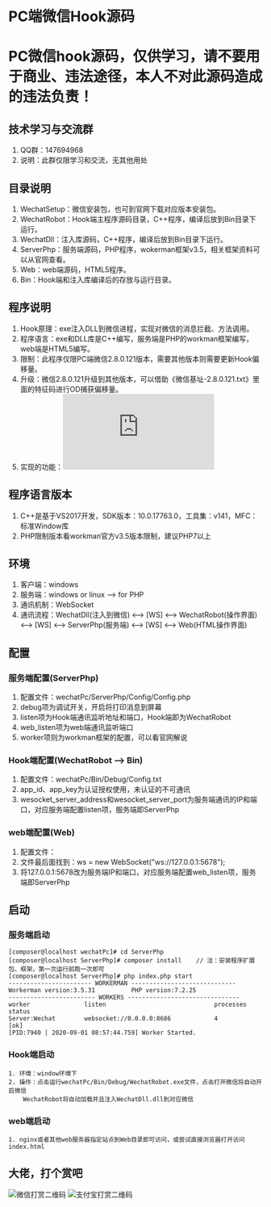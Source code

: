 <h1 align="left">PC端微信Hook源码</h1>

# PC微信hook源码，仅供学习，请不要用于商业、违法途径，本人不对此源码造成的违法负责！

## 技术学习与交流群
1. QQ群：147694968
2. 说明：此群仅限学习和交流，无其他用处

## 目录说明
1. WechatSetup：微信安装包，也可到官网下载对应版本安装包。
2. WechatRobot：Hook端主程序源码目录，C++程序，编译后放到Bin目录下运行。
3. WechatDll：注入库源码，C++程序，编译后放到Bin目录下运行。
4. ServerPhp：服务端源码，PHP程序，wokerman框架v3.5，相关框架资料可以从官网查看。
5. Web：web端源码，HTML5程序。
6. Bin：Hook端和注入库编译后的存放与运行目录。

## 程序说明
1. Hook原理：exe注入DLL到微信进程，实现对微信的消息拦截、方法调用。
2. 程序语言：exe和DLL库是C++编写，服务端是PHP的workman框架编写，web端是HTML5编写。
3. 限制：此程序仅限PC端微信2.8.0.121版本，需要其他版本则需要更新Hook偏移量。
4. 升级：微信2.8.0.121升级到其他版本，可以借助《微信基址-2.8.0.121.txt》里面的特征码进行OD捕获偏移量。
5. 实现的功能：![点击这里查看](https://github.com/chengciming/wechatPc/blob/master/WechatDll/WechatDll/WechatOffset.h)

## 程序语言版本
1. C++是基于VS2017开发，SDK版本：10.0.17763.0，工具集：v141，MFC：标准Window库
2. PHP限制版本看workman官方v3.5版本限制，建议PHP7以上

## 环境
1. 客户端：windows
2. 服务端：windows or linux --> for PHP
3. 通讯机制：WebSocket
4. 通讯流程：WechatDll(注入到微信) <--> [WS] <--> WechatRobot(操作界面) <--> [WS] <--> ServerPhp(服务端) <--> [WS] <--> Web(HTML操作界面)

## 配置

### 服务端配置(ServerPhp)
1. 配置文件：wechatPc/ServerPhp/Config/Config.php
2. debug项为调试开关，开启将打印消息到屏幕
3. listen项为Hook端通讯监听地址和端口，Hook端即为WechatRobot
4. web_listen项为web端通讯监听端口
5. worker项则为workman框架的配置，可以看官网解说
### Hook端配置(WechatRobot --> Bin)
1. 配置文件：wechatPc/Bin/Debug/Config.txt
2. app_id、app_key为认证授权使用，未认证的不可通讯
3. wesocket_server_address和wesocket_server_port为服务端通讯的IP和端口，对应服务端配置listen项，服务端即ServerPhp
### web端配置(Web)
1. 配置文件：
2. 文件最后面找到：ws = new WebSocket("ws://127.0.0.1:5678");
3. 将127.0.0.1:5678改为服务端IP和端口，对应服务端配置web_listen项，服务端即ServerPhp

## 启动

### 服务端启动
```shell
[composer@localhost wechatPc]# cd ServerPhp
[composer@localhost ServerPhp]# composer install    // 注：安装程序扩展包、框架，第一次运行前跑一次即可
[composer@localhost ServerPhp]# php index.php start
----------------------- WORKERMAN -----------------------------
Workerman version:3.5.31          PHP version:7.2.25
------------------------ WORKERS -------------------------------
worker               listen                              processes status
Server:Wechat        websocket://0.0.0.0:8686            4         [ok]
[PID:7940 | 2020-09-01 08:57:44.759] Worker Started.
```
### Hook端启动
```shell
1. 环境：window环境下
2. 操作：点击运行wechatPc/Bin/Debug/WechatRobot.exe文件，点击打开微信将自动开启微信
	WechatRobot将自动加载并且注入WechatDll.dll到对应微信
```
### web端启动
```shell
1. nginx或者其他web服务器指定站点到Web目录即可访问，或尝试直接浏览器打开访问index.html
```
## 大佬，打个赏吧
![微信打赏二维码](https://github.com/chengciming/wechatPc/blob/master/images/微信打赏二维码.jpg)
![支付宝打赏二维码](https://github.com/chengciming/wechatPc/blob/master/images/支付宝打赏二维码.jpg)
